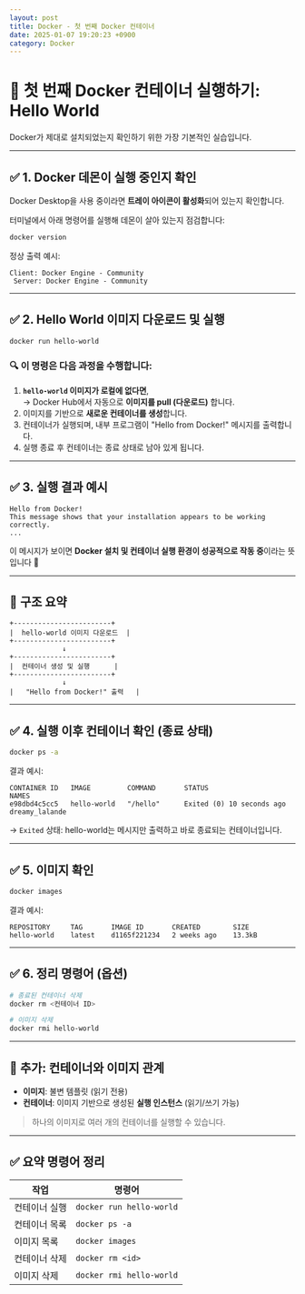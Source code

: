 ```yaml
---
layout: post
title: Docker - 첫 번째 Docker 컨테이너
date: 2025-01-07 19:20:23 +0900
category: Docker
---
```

# 🐳 첫 번째 Docker 컨테이너 실행하기: Hello World

Docker가 제대로 설치되었는지 확인하기 위한 가장 기본적인 실습입니다.

---

## ✅ 1. Docker 데몬이 실행 중인지 확인

Docker Desktop을 사용 중이라면 **트레이 아이콘이 활성화**되어 있는지 확인합니다.

터미널에서 아래 명령어를 실행해 데몬이 살아 있는지 점검합니다:

```bash
docker version
```

정상 출력 예시:
```
Client: Docker Engine - Community
 Server: Docker Engine - Community
```

---

## ✅ 2. Hello World 이미지 다운로드 및 실행

```bash
docker run hello-world
```

### 🔍 이 명령은 다음 과정을 수행합니다:

1. **`hello-world` 이미지가 로컬에 없다면**,  
   → Docker Hub에서 자동으로 **이미지를 pull (다운로드)** 합니다.
2. 이미지를 기반으로 **새로운 컨테이너를 생성**합니다.
3. 컨테이너가 실행되며, 내부 프로그램이 "Hello from Docker!" 메시지를 출력합니다.
4. 실행 종료 후 컨테이너는 종료 상태로 남아 있게 됩니다.

---

## ✅ 3. 실행 결과 예시

```
Hello from Docker!
This message shows that your installation appears to be working correctly.
...
```

이 메시지가 보이면 **Docker 설치 및 컨테이너 실행 환경이 성공적으로 작동 중**이라는 뜻입니다 🎉

---

## 🧱 구조 요약

```text
+------------------------+
|  hello-world 이미지 다운로드  |
+------------------------+
             ↓
+------------------------+
|  컨테이너 생성 및 실행      |
+------------------------+
             ↓
|   "Hello from Docker!" 출력   |
```

---

## ✅ 4. 실행 이후 컨테이너 확인 (종료 상태)

```bash
docker ps -a
```

결과 예시:
```
CONTAINER ID   IMAGE         COMMAND       STATUS                      NAMES
e98dbd4c5cc5   hello-world   "/hello"      Exited (0) 10 seconds ago   dreamy_lalande
```

→ `Exited` 상태: hello-world는 메시지만 출력하고 바로 종료되는 컨테이너입니다.

---

## ✅ 5. 이미지 확인

```bash
docker images
```

결과 예시:
```
REPOSITORY     TAG       IMAGE ID       CREATED        SIZE
hello-world    latest    d1165f221234   2 weeks ago    13.3kB
```

---

## ✅ 6. 정리 명령어 (옵션)

```bash
# 종료된 컨테이너 삭제
docker rm <컨테이너 ID>

# 이미지 삭제
docker rmi hello-world
```

---

## 📌 추가: 컨테이너와 이미지 관계

- **이미지**: 불변 템플릿 (읽기 전용)
- **컨테이너**: 이미지 기반으로 생성된 **실행 인스턴스** (읽기/쓰기 가능)

> 하나의 이미지로 여러 개의 컨테이너를 실행할 수 있습니다.

---

## ✅ 요약 명령어 정리

| 작업 | 명령어 |
|------|--------|
| 컨테이너 실행 | `docker run hello-world` |
| 컨테이너 목록 | `docker ps -a` |
| 이미지 목록 | `docker images` |
| 컨테이너 삭제 | `docker rm <id>` |
| 이미지 삭제 | `docker rmi hello-world` |